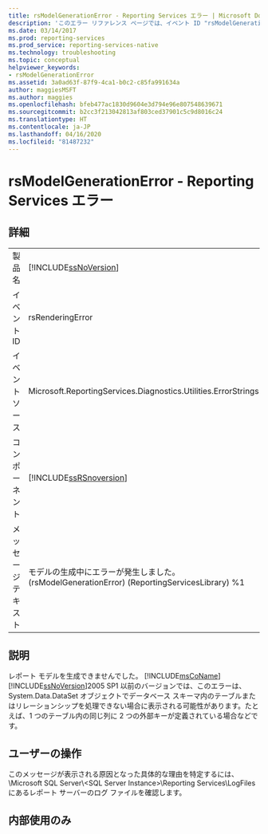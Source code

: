 ```yaml
---
title: rsModelGenerationError - Reporting Services エラー | Microsoft Docs
description: 'このエラー リファレンス ページでは、イベント ID "rsModelGenerationError" について説明します: モデルの生成中にエラーが発生しました。'
ms.date: 03/14/2017
ms.prod: reporting-services
ms.prod_service: reporting-services-native
ms.technology: troubleshooting
ms.topic: conceptual
helpviewer_keywords:
- rsModelGenerationError
ms.assetid: 3a0ad63f-87f9-4ca1-b0c2-c85fa991634a
author: maggiesMSFT
ms.author: maggies
ms.openlocfilehash: bfeb477ac1830d9604e3d794e96e807548639671
ms.sourcegitcommit: b2cc3f213042813af803ced37901c5c9d8016c24
ms.translationtype: HT
ms.contentlocale: ja-JP
ms.lasthandoff: 04/16/2020
ms.locfileid: "81487232"
---
```

# <a name="rsmodelgenerationerror---reporting-services-error"></a>rsModelGenerationError - Reporting Services エラー
    
## <a name="details"></a>詳細  
  
|||  
|-|-|  
|製品名|[!INCLUDE[ssNoVersion](../../includes/ssnoversion-md.md)]|  
|イベント ID|rsRenderingError|  
|イベント ソース|Microsoft.ReportingServices.Diagnostics.Utilities.ErrorStrings|  
|コンポーネント|[!INCLUDE[ssRSnoversion](../../includes/ssrsnoversion-md.md)]|  
|メッセージ テキスト|モデルの生成中にエラーが発生しました。 (rsModelGenerationError) (ReportingServicesLibrary) %1|  
  
## <a name="explanation"></a>説明  
 レポート モデルを生成できませんでした。 [!INCLUDE[msCoName](../../includes/msconame-md.md)] [!INCLUDE[ssNoVersion](../../includes/ssnoversion-md.md)]2005 SP1 以前のバージョンでは、このエラーは、System.Data.DataSet オブジェクトでデータベース スキーマ内のテーブルまたはリレーションシップを処理できない場合に表示される可能性があります。たとえば、1 つのテーブル内の同じ列に 2 つの外部キーが定義されている場合などです。  
  
## <a name="user-action"></a>ユーザーの操作  
 このメッセージが表示される原因となった具体的な理由を特定するには、\Microsoft SQL Server\\<SQL Server Instance\>\Reporting Services\LogFiles にあるレポート サーバーのログ ファイルを確認します。  
  
## <a name="internal-only"></a>内部使用のみ  
  
